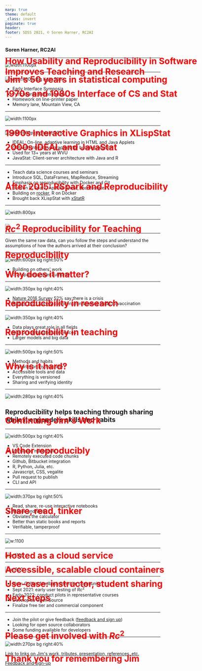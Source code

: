 ```yaml
---
marp: true
theme: default
_class: invert
paginate: true
header: 
footer: SDSS 2021, © Soren Harner, RC2AI
---
```


<!-- standardize height of slides - also make it bigger or side by side /-->

<style>
section {
  // background: blue;
  width: 1280px;
  height: 960px;
  font-size: 40px;
  padding: 40px;
}

h1 {
  text-align: left;
  position: absolute;
  color: red;
}

</style>

# How Usability and Reproducibility in Software Improves Teaching and Research

### Soren Harner, RC2AI

---

# Jim's 50 years in statistical computing

![width:1100px](./images/sdss_omni/50_years.png)

<!-- 
Jim was the Miles Davis of statistical computing
/-->

---

# 1970s and 1980s Interface of CS and Stat

![width:600px bg right:50%](./images/Computer_History_Museum,_Mountain_View,_California-3.jpg)

* Early Interface Symposia
* Punchcards as flashcards
* Homework on line-printer paper
* Memory lane, Mountain View, CA

---

# 1990s Interactive Graphics in XLispStat

![width:1100px](./images/sdss_omni/xlisp_stat.png)

<!-- 
Linked, dynamic graphics
/-->

---

# 2000s IDEAL and JavaStat

![width:600px bg right:50%](./images/sdss_omni/JavaStat.png)

* IDEAL: On-line, adaptive learning in HTML and Java Applets
* GUI with interactive graphics for building intuition
* Used for 13+ years at WVU
* JavaStat: Client-server architecture with Java and R


<!-- 
Teach distributions, move parameters, see the change
An Intelligent Distributed Environment for Adaptive Learning

JavaStat: ease the learning curve of R
/-->

---

# After 2015: RSpark and Reproducibility

* Teach data science courses and seminars
* Introduce SQL, DataFrames, MapReduce, Streaming
* Emphasis on reproducibility with Docker and Git
* Built on R, Spark, Apache Arrow, and Postgres
* Building on [rocker](https://www.rocker-project.org), R on Docker
* Brought back XLispStat with [xStatR](http://www.user2019.fr/static/pres/t246174.pdf)

---

# $Rc^2$ Reproducibility for Teaching

![width:800px](./images/sdss_omni/rc2ai.png)

<!-- 
Reproducibility and Markdown for Teaching - continuation of IDEAL 
IDEAL was Applets and HTML; better in Markdown with R as a backend
/-->
  
---

<!-- _backgroundColor: black -->


![](./image/../images/life_universe_everything.png)

---

# Reproducibility

Given the same raw data, can you follow the steps and understand the assumptions of how the authors arrived at their conclusion?

<!-- also repeat on different data /-->

---

# Why does it matter?

![width:600px bg right:50%](./images/science_authority.png)

* Building on others' work
* Transparency over authority

---

# Reproducibility in research

![width:350px bg right:40%](./images/reproducibility_by_field.png)

* [Nature 2016 Survey](https://www.nature.com/articles/533452a) 52% say there is a crisis 
* [Nature 2021 Survey](https://www.nature.com/articles/s41562-021-01115-7) confidence in science leads to vaccination

---

# Reproducibility in teaching

![width:350px bg right:40%](./images/sdss_omni/calculator.png)

* Data plays great role in all fields
* Rise of computational sciences
* Larger models and big data

<!-- also Sophia and R /-->

---

# Why is it hard?

![width:500px bg right:50%](./images/sdss_omni/Excel.png)

* Methods and habits
* "It works on my machine"
* Accessible tools and data
* Everything is versioned
* Sharing and verifying identity

<!-- turn text in excel to red /-->

---

<!--
_backgroundColor: black
_color: white
-->

![width:280px bg right:40%](./images/sdss_omni/Bios.png)

# Continuing Jim's Work

## Reproducibility helps teaching through sharing while it engenders skills and habits



<!-- Phboto of me and Jim /-->

---

# Author reproducibly

![width:500px bg right:40%](./images/sdss_omni/side_by_side_edit.png)

* VS Code Extension
* Versioned markdown
* Remotely executed code chunks
* Github, Bitbucket integration
* R, Python, Julia, etc.
* Javascript, CSS, vegalite
* Pull request to publish
* CLI and API

---

# Share, read, tinker

![width:370px bg right:50%](./images/sdss_omni/share_and_run.png)

* Read, share, re-use interactive notebooks
* Mobile and Web
* Obviates the calculator
* Better than static books and reports
* Verifiable, tamperproof

<!-- Make text bigger or use animated gif showing editing /-->

---

# Hosted as a cloud service

![w:1100](./images/sdss_omni/instructor_student.png)

<!-- Add second phone; make arrows bi-directional /-->

---

# Accessible, scalable cloud containers

![w:1100](./images/sdss_2021_ideas/../sdss_omni/remote_computation.png)

<!-- Do a blow out of the contents; add 2 to end of OAuth2; Ballista /-->

---

# Use-case: instructor, student sharing

![w:800](./images/sdss_omni/instructor_student_seq.png)

<!-- Make arrows one direction /-->


---

# Next steps

* Now: Collect feedback from the community
* Sept 2021: early user testing of $Rc^2$
* Early 2022: conduct pilots in representative courses
* Develop as Open Source
* Finalize free tier and commercial component

---

# Please get involved with $Rc^2$

* Join the pilot or give feedback ([feedback and sign up](https://forms.gle/9SCse7dwZFsenEEt7))
* Looking for open source collaborators
* Some funding available for developers

---

# Thank you for remembering Jim

![width:270px bg right:40%](./images/sdss_omni/qr_code.png)

[Link to links on Jim's work, tributes, presentation, references, etc.](https://github.com/sharner/notecalc/blob/main/documents/sdss_preso/README.md)

[Feedback and sign-up](https://forms.gle/9SCse7dwZFsenEEt7)

<!-- Do a QR code and shortened URL /-->

<!-- Survey: I have access to use cloud /-->